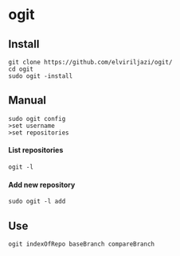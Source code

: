 # ogit
## Install
```
git clone https://github.com/elviriljazi/ogit/
cd ogit
sudo ogit -install
```
## Manual
```
sudo ogit config
>set username
>set repositories
```
#### List repositories
```
ogit -l
```
#### Add new repository
```
sudo ogit -l add
```
## Use
```
ogit indexOfRepo baseBranch compareBranch
```
